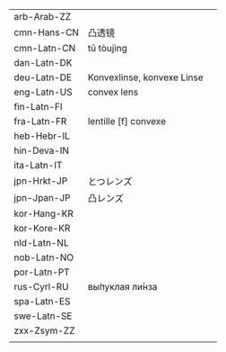 | | | |
|-|-|-|
| arb-Arab-ZZ |  |  |
| cmn-Hans-CN | 凸透镜 |  |
| cmn-Latn-CN | tū tòujìng |  |
| dan-Latn-DK |  |  |
| deu-Latn-DE | Konvexlinse, konvexe Linse |  |
| eng-Latn-US | convex lens |  |
| fin-Latn-FI |  |  |
| fra-Latn-FR | lentille [f] convexe |  |
| heb-Hebr-IL |  |  |
| hin-Deva-IN |  |  |
| ita-Latn-IT |  |  |
| jpn-Hrkt-JP | とつレンズ |  |
| jpn-Jpan-JP | 凸レンズ |  |
| kor-Hang-KR |  |  |
| kor-Kore-KR |  |  |
| nld-Latn-NL |  |  |
| nob-Latn-NO |  |  |
| por-Latn-PT |  |  |
| rus-Cyrl-RU | вы́пуклая ли́нза |  |
| spa-Latn-ES |  |  |
| swe-Latn-SE |  |  |
| zxx-Zsym-ZZ |  |  |
|  |  |  |
